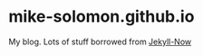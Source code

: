 # mike-solomon.github.io

My blog. Lots of stuff borrowed from [Jekyll-Now](https://github.com/barryclark/jekyll-now)
